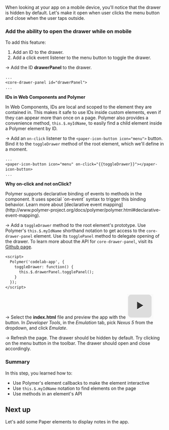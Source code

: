 <toc-element></toc-element>

When looking at your app on a mobile device, you'll notice that the drawer is hidden by default. Let's make it open when user clicks the menu button and close when the user taps outside.

### Add the ability to open the drawer while on mobile

To add this feature:

1. Add an ID to the drawer.
2. Add a click event listener to the menu button to toggle the drawer.

&rarr; Add the ID **drawerPanel** to the drawer.

    ...
    <core-drawer-panel id="drawerPanel">
    ...

<aside class="callout">
  <b>IDs in Web Components and Polymer</b>
  <p>In Web Components, IDs are local and scoped to the element they are contained in. This makes it safe to use IDs inside custom elements, even if they can appear more than once on a page. Polymer also provides a convenience method,
<code>this.$.myIdName</code>, to easily find a child element inside a Polymer element by ID.</p>
</aside>


&rarr; Add an `on-click` listener to the `<paper-icon-button icon="menu">` button. Bind it to the `toggleDrawer` method of the root element, which we'll define in a moment.

    ...
    <paper-icon-button icon="menu" on-click="{{toggleDrawer}}"></paper-icon-button>
    ...

<aside class="callout">
  <b>Why on-click and not onClick?</b>
  <p>
Polymer supports declarative binding of events to methods in the component.
It uses special `on-event` syntax to trigger this binding behavior.
Learn more about [declarative event mapping](http://www.polymer-project.org/docs/polymer/polymer.html#declarative-event-mapping).</p>
</aside>

&rarr; Add a `toggleDrawer` method to the root element's prototype.
Use Polymer's `this.$.myIdName` shorthand notation to get access to the
`core-drawer-panel` element. Use its `togglePanel` method to delegate opening
of the drawer. To learn more about the API for `core-drawer-panel`,
visit its [Github page](http://polymer.github.io/core-drawer-panel/).

    <script>
      Polymer('codelab-app', {
        toggleDrawer: function() {
          this.$.drawerPanel.togglePanel();
        }
      });
    </script>

&rarr; Select the **index.html** file and preview the app with the <img src="img/runbutton.png" class="icon"> button.
In *Developer Tools*, in the *Emulation* tab, pick *Nexus 5* from the dropdown, and click *Emulate*.

&rarr; Refresh the page. The drawer should be hidden by default.
Try clicking on the menu button in the toolbar.
The drawer should open and close accordingly.

### Summary

In this step, you learned how to:

- Use Polymer's element callbacks to make the element interactive
- Use `this.$.myIdName` notation to find elements on the page
- Use methods in an element's API

## Next up

Let's add some Paper elements to display notes in the app.
